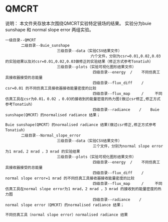# QMCRT
说明： 
    本文件夹存放本次围绕QMCRT实验特定镜场的结果。
    实验分为buie sunshape 和 normal slope error 两组实验。
    
    
    一级目录--QMCRT
           二级目录--Buie_sunshape
                           三级目录--data（实验CSV结果文件）
                                          六个文件，分别为csr=0.01,0.02,0.03的实验结果以及对csr=0.01,0.02,0.03做修正的实验结果（修正方式参考Tonatiuh）
                           三级目录--plots（实验可视化图形结果文件）
                                           四级目录--energy  /    不同仿真工具接收器接受的总能量
                                           四级目录--flux_diff    /     csr=0.01 的不同仿真工具接收器接收能量密度的比较
                                           四级目录--flux_map     /     不同仿真工具在csr为0.01，0.02 ，0.03的接收到的能量密度的热力图(做过csr修正,修正方式参考Tonatiuh）
                                           四级目录--radiance    /    Buie sunshape(QMCRT）的normalised radiance 结果；
                                                                                  Buie sunshape(QMCRT）的normalised radiance 结果(做过csr修正,修正方式参考Tonatiuh）                                                                                   
           二级目录--Normal_slope_error
                           三级目录--data（实验CSV结果文件）
                                           三个文件，分别为normal slope error为1 mrad，2 mrad ，3 mrad 的实验结果
                           三级目录--plots（实验可视化图形结果文件）
                                           四级目录--energy  /    不同仿真工具接收器接受的总能量
                                           四级目录--flux_diff    /     normal slope error=1 mrad 的不同仿真工具接收器接收能量密度的比较
                                           四级目录--flux_map     /     不同仿真工具在normal slope error为1 mrad，2 mrad ，3 mrad 的接收到的能量密度的热力图
                                           四级目录--radiance    /     normal slope error（QMCRT）的normalised radiance 结果；
                                                                                   不同仿真工具（normal slope error）normalised radiance 结果
                                                                                   
